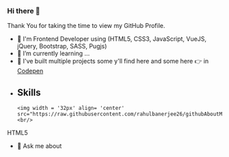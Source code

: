### Hi there 👋

Thank You for taking the time to view my GitHub Profile.

- 🔭 I'm Frontend Developer using (HTML5, CSS3, JavaScript, VueJS, jQuery, Bootstrap, SASS, Pugjs)
- 🌱 I’m currently learning ...
- 👯 I've built multiple projects some y'll find here and some here 👉 in [Codepen](https://codepen.io/mogoodia)
- ## Skills
      <img width = '32px' align= 'center' src="https://raw.githubusercontent.com/rahulbanerjee26/githubAboutMeGenerator/main/icons/html.svg"/> <br/>
HTML5
- 💬 Ask me about 
